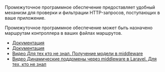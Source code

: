 Промежуточное программное обеспечение предоставляет удобный механизм для проверки и фильтрации HTTP-запросов, 
поступающих в ваше приложение.

Промежуточное программное обеспечение может быть назначено маршрутам контроллера в ваших файлах маршрутов.

[//]: # "materials"

- [Документация](https://laravel.com/docs/10.x/middleware)
- [Документация](https://laravel.com/docs/10.x/controllers#controller-middleware)
- [Видео Для тех кто не знал. Получение модели в middleware](https://youtu.be/PuRa6yCzKws)
- [Видео Динамические поддомены через middleware в Laravel. Для тех, кто не знал](https://youtu.be/YFrrrQlgZfo)

[//]: # "/materials"
